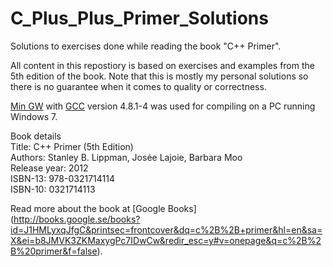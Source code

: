 C_Plus_Plus_Primer_Solutions
============================

Solutions to exercises done while reading the book "C++ Primer".  

All content in this repostiory is based on exercises and examples from the 5th edition of the book. Note that this is mostly my personal solutions so there is no guarantee when it comes to quality or correctness.  

[Min GW](http://www.mingw.org/) with [GCC](https://gcc.gnu.org/) version 4.8.1-4 was used for compiling on a PC running Windows 7.  

Book details  
Title: C++ Primer (5th Edition)  
Authors: Stanley B. Lippman, Josée Lajoie, Barbara Moo  
Release year: 2012  
ISBN-13: 978-0321714114  
ISBN-10: 0321714113   

Read more about the book at [Google Books] (http://books.google.se/books?id=J1HMLyxqJfgC&printsec=frontcover&dq=c%2B%2B+primer&hl=en&sa=X&ei=b8JMVK3ZKMaxygPc7IDwCw&redir_esc=y#v=onepage&q=c%2B%2B%20primer&f=false).


